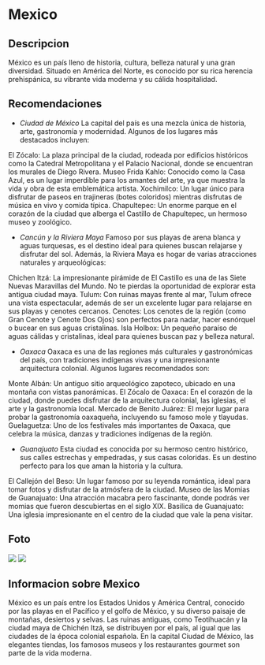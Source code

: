 # Mexico

## Descripcion
México es un país lleno de historia, cultura, belleza natural y una gran diversidad. Situado en América del Norte, es conocido por su rica herencia prehispánica, su vibrante vida moderna y su cálida hospitalidad.

## Recomendaciones
- *Ciudad de México*
La capital del país es una mezcla única de historia, arte, gastronomía y modernidad. Algunos de los lugares más destacados incluyen:

El Zócalo: La plaza principal de la ciudad, rodeada por edificios históricos como la Catedral Metropolitana y el Palacio Nacional, donde se encuentran los murales de Diego Rivera.
Museo Frida Kahlo: Conocido como la Casa Azul, es un lugar imperdible para los amantes del arte, ya que muestra la vida y obra de esta emblemática artista.
Xochimilco: Un lugar único para disfrutar de paseos en trajineras (botes coloridos) mientras disfrutas de música en vivo y comida típica.
Chapultepec: Un enorme parque en el corazón de la ciudad que alberga el Castillo de Chapultepec, un hermoso museo y zoológico.

- *Cancún y la Riviera Maya*
Famoso por sus playas de arena blanca y aguas turquesas, es el destino ideal para quienes buscan relajarse y disfrutar del sol. Además, la Riviera Maya es hogar de varias atracciones naturales y arqueológicas:

Chichen Itzá: La impresionante pirámide de El Castillo es una de las Siete Nuevas Maravillas del Mundo. No te pierdas la oportunidad de explorar esta antigua ciudad maya.
Tulum: Con ruinas mayas frente al mar, Tulum ofrece una vista espectacular, además de ser un excelente lugar para relajarse en sus playas y cenotes cercanos.
Cenotes: Los cenotes de la región (como Gran Cenote y Cenote Dos Ojos) son perfectos para nadar, hacer esnórquel o bucear en sus aguas cristalinas.
Isla Holbox: Un pequeño paraíso de aguas cálidas y cristalinas, ideal para quienes buscan paz y belleza natural.

- *Oaxaca*
Oaxaca es una de las regiones más culturales y gastronómicas del país, con tradiciones indígenas vivas y una impresionante arquitectura colonial. Algunos lugares recomendados son:

Monte Albán: Un antiguo sitio arqueológico zapoteco, ubicado en una montaña con vistas panorámicas.
El Zócalo de Oaxaca: En el corazón de la ciudad, donde puedes disfrutar de la arquitectura colonial, las iglesias, el arte y la gastronomía local.
Mercado de Benito Juárez: El mejor lugar para probar la gastronomía oaxaqueña, incluyendo su famoso mole y tlayudas.
Guelaguetza: Uno de los festivales más importantes de Oaxaca, que celebra la música, danzas y tradiciones indígenas de la región.

- *Guanajuato*
Esta ciudad es conocida por su hermoso centro histórico, sus calles estrechas y empedradas, y sus casas coloridas. Es un destino perfecto para los que aman la historia y la cultura.

El Callejón del Beso: Un lugar famoso por su leyenda romántica, ideal para tomar fotos y disfrutar de la atmósfera de la ciudad.
Museo de las Momias de Guanajuato: Una atracción macabra pero fascinante, donde podrás ver momias que fueron descubiertas en el siglo XIX.
Basilica de Guanajuato: Una iglesia impresionante en el centro de la ciudad que vale la pena visitar.

## Foto
![](https://media.iatitravelinsurance.com/wp-content/uploads/sites/8/2024/12/06033701/Monte-Alban.jpg)
![](https://d2nepu52esyu7g.cloudfront.net/images/58594056-191a-4f2d-b6a1-10c26e260895_202309121736328397.webp)

## Informacion sobre Mexico
México es un país entre los Estados Unidos y América Central, conocido por las playas en el Pacífico y el golfo de México, y su diverso paisaje de montañas, desiertos y selvas. Las ruinas antiguas, como Teotihuacán y la ciudad maya de Chichén Itzá, se distribuyen por el país, al igual que las ciudades de la época colonial española. En la capital Ciudad de México, las elegantes tiendas, los famosos museos y los restaurantes gourmet son parte de la vida moderna. 